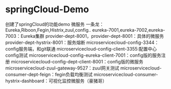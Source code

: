 # springCloud-Demo
创建了springCloud的功能demo
微服务 一条龙：Eureka,Riboon,Fegin,Histrix,zuul,config..
eureka-7001,eureka-7002,eureka-7003：Eureka集群
provider-dept-8001，provider-dept-8001：具体的微服务
provider-dept-hystrix-8001：服务熔断
microservicecloud-config-3344：config服务端，和git联通
microservicecloud-config-client-3355:配置中心config测试
microservicecloud-config-eureka-client-7001：config版的服务注册
microservicecloud-config-dept-client-8001：config版的微服务
microservicecloud-zuul-gateway-9527：zuul网关测试
microservicecloud-consumer-dept-feign：fegin负载均衡测试
microservicecloud-consumer-hystrix-dashboard：可视化监控微服务（豪猪哥）


